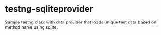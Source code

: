 # testng-sqliteprovider
Sample testng class with data provider that loads unique test data based on method name using sqlite.
